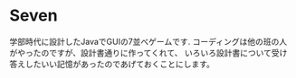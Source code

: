 # Seven
学部時代に設計したJavaでGUIの7並べゲームです.
コーディングは他の班の人がやったのですが、設計書通りに作ってくれて、
いろいろ設計書について受け答えしたいい記憶があったのであげておくことにします。

